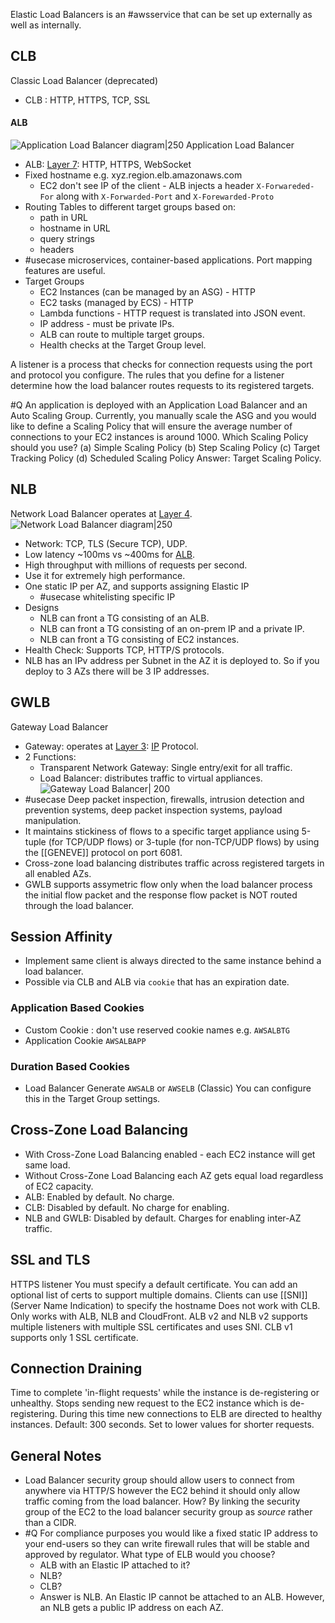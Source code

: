 Elastic Load Balancers is an #awsservice that can be set up externally as well as internally.
## CLB
Classic Load Balancer (deprecated)
- CLB : HTTP, HTTPS, TCP, SSL
#### ALB
![Application Load Balancer diagram|250](https://s3.us-east-1.amazonaws.com/elb-polaris-cdk-assets-us-east-1-prod/2023-02-21T01-06-41_f711e1f2085536cdd2e5cf3814c3b7f9a49425fa46543744dace8418e82c80dc/Static/ALBdiagram.svg)
Application Load Balancer

- ALB: [Layer 7](OSI.md#Layer%207): HTTP, HTTPS, WebSocket
- Fixed hostname e.g. xyz.region.elb.amazonaws.com
	- EC2 don't see IP of the client - ALB injects a header `X-Forwareded-For` along with `X-Forwarded-Port` and `X-Forewarded-Proto`
- Routing Tables to different target groups based on:
	- path in URL
	- hostname in URL
	- query strings
	- headers
- #usecase microservices, container-based applications. Port mapping features are useful.
- Target Groups
	- EC2 Instances (can be managed by an ASG) - HTTP
	- EC2 tasks (managed by ECS) - HTTP
	- Lambda functions - HTTP request is translated into JSON event.
	- IP address - must be private IPs.
	- ALB can route to multiple target groups.
	- Health checks at the Target Group level.

A listener is a process that checks for connection requests using the port and protocol you configure. The rules that you define for a listener determine how the load balancer routes requests to its registered targets.

#Q An application is deployed with an Application Load Balancer and an Auto Scaling Group. Currently, you manually scale the ASG and you would like to define a Scaling Policy that will ensure the average number of connections to your EC2 instances is around 1000. Which Scaling Policy should you use?
(a) Simple Scaling Policy
(b) Step Scaling Policy
(c) Target Tracking Policy
(d) Scheduled Scaling Policy
Answer: Target Scaling Policy.
## NLB
Network Load Balancer operates at [Layer 4](OSI.md#Layer%204).
![Network Load Balancer diagram|250](https://s3.us-east-1.amazonaws.com/elb-polaris-cdk-assets-us-east-1-prod/2023-02-21T01-06-41_f711e1f2085536cdd2e5cf3814c3b7f9a49425fa46543744dace8418e82c80dc/Static/NLBdiagram.svg)
- Network: TCP, TLS (Secure TCP), UDP.
- Low latency ~100ms vs ~400ms for [ALB](ELB.md#ALB).
- High throughput with millions of requests per second. 
- Use it for extremely high performance.
- One static IP per AZ, and supports assigning Elastic IP
	- #usecase whitelisting specific IP
- Designs
	- NLB can front a TG consisting of an ALB.
	- NLB can front a TG consisting of an on-prem IP and a private IP.
	- NLB can front a TG consisting of EC2 instances.
- Health Check: Supports TCP, HTTP/S protocols.
- NLB has an IPv address per Subnet in the AZ it is deployed to. So if you deploy to 3 AZs there will be 3 IP addresses.

## GWLB
Gateway Load Balancer
- Gateway: operates at [Layer 3](OSI.md#Layer%203): [IP](TCP-IP.md#IP%20Features) Protocol.
- 2 Functions: 
	- Transparent Network Gateway: Single entry/exit for all traffic.
	- Load Balancer: distributes traffic to virtual appliances.
	 ![Gateway Load Balancer| 200](gwlb.png)
- #usecase Deep packet inspection, firewalls, intrusion detection and prevention systems, deep packet inspection systems, payload manipulation.
- It maintains stickiness of flows to a specific target appliance using 5-tuple (for TCP/UDP flows) or 3-tuple (for non-TCP/UDP flows) by using the [[GENEVE]] protocol on port 6081.
- Cross-zone load balancing distributes traffic across registered targets in all enabled AZs.
- GWLB supports assymetric flow only when the load balancer process the initial flow packet and the response flow packet is NOT routed through the load balancer.
## Session Affinity
- Implement same client is always directed to the same instance behind a load balancer.
- Possible via CLB and ALB via `cookie` that has an expiration date.
### Application Based Cookies
- Custom Cookie : don't use reserved cookie names e.g. `AWSALBTG`
- Application Cookie `AWSALBAPP` 
### Duration Based Cookies
- Load Balancer Generate `AWSALB` or `AWSELB` (Classic)
You can configure this in the Target Group settings.

## Cross-Zone Load Balancing
- With Cross-Zone Load Balancing enabled - each EC2 instance will get same load.
- Without Cross-Zone Load Balancing each AZ gets equal load regardless of EC2 capacity.
- ALB: Enabled by default. No charge.
- CLB: Disabled by default. No charge for enabling.
- NLB and GWLB: Disabled by default. Charges for enabling inter-AZ traffic.

## SSL and TLS  

HTTPS listener 
	You must specify a default certificate. 
	You can add an optional list of certs to support multiple domains.
	Clients can use [[SNI]] (Server Name Indication) to specify the hostname 
Does not work with CLB. Only works with ALB, NLB and CloudFront.
ALB v2 and NLB v2 supports multiple listeners with multiple SSL certificates and uses SNI.
CLB v1 supports only 1 SSL certificate.

## Connection Draining
Time to complete 'in-flight requests' while the instance is de-registering or unhealthy. Stops sending new request to the EC2 instance which is de-registering. During this time new connections to ELB are directed to healthy instances.
Default: 300 seconds. Set to lower values for shorter requests.
## General Notes

- Load Balancer security group should allow users to connect from anywhere via HTTP/S however the EC2 behind it should only allow traffic coming from the load balancer. How? By linking the security group of the EC2 to the load balancer security group as *source* rather than a CIDR.
- #Q For compliance purposes you would like a fixed static IP address to your end-users so they can write firewall rules that will be stable and approved by regulator. What type of ELB would you choose?
	- ALB with an Elastic IP attached to it?
	- NLB?
	- CLB?
	- Answer is NLB. An Elastic IP cannot be attached to an ALB. However, an NLB gets a public IP address on each AZ.